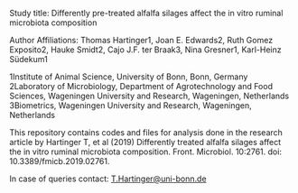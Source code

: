 Study title: Differently pre-treated alfalfa silages affect the in vitro ruminal microbiota composition

Author Affiliations:
Thomas Hartinger1, Joan E. Edwards2, Ruth Gomez Exposito2, Hauke Smidt2, Cajo J.F. ter Braak3, Nina Gresner1, Karl-Heinz Südekum1

1Institute of Animal Science, University of Bonn, Bonn, Germany
2Laboratory of Microbiology, Department of Agrotechnology and Food Sciences, Wageningen University and Research, Wageningen, Netherlands
3Biometrics, Wageningen University and Research, Wageningen, Netherlands

This repository contains codes and files for analysis done in the research article by Hartinger T, et al (2019) Differently treated alfalfa silages affect the in vitro ruminal microbiota composition. Front. Microbiol. 10:2761. doi: 10.3389/fmicb.2019.02761.

In case of queries contact: T.Hartinger@uni-bonn.de
